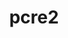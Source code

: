 ---
title: "pcre2"
layout: cache
categories: [package, v0.18]
meta: {"versions": ["10.39"], "compilers": ["gcc@7.5.0"]}
spec_files: 
 - spec-0.json
spec_names:
 - 'pcre2@10.39%gcc@7.5.0~jit+multibyte arch=linux-ubuntu18.04-x86_64'
---